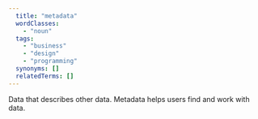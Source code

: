 ```yaml
---
  title: "metadata"
  wordClasses:
    - "noun"
  tags:
    - "business"
    - "design"
    - "programming"
  synonyms: []
  relatedTerms: []
---
```

Data that describes other data. Metadata helps users find and work with data.
